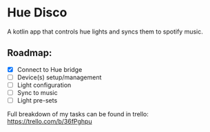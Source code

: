 # Hue Disco

A kotlin app that controls hue lights and syncs them to spotify music.

## Roadmap:

- [X] Connect to Hue bridge
- [ ] Device(s) setup/management
- [ ] Light configuration
- [ ] Sync to music  
- [ ] Light pre-sets

Full breakdown of my tasks can be found in trello: https://trello.com/b/36fPghpu